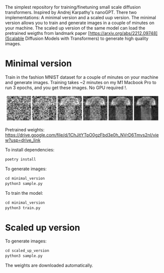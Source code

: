 The simplest repository for training/finetuning small scale diffusion transformers. Inspired by Andrej Karpathy's nanoGPT. There two implementations: A minimal version and a scaled uup version. The minimal version allows you to train and generate images in a couple of minutes on your machine. The scaled up version of the same model can load the pretrained weigths from landmark paper [https://arxiv.org/abs/2212.09748](Scalable Diffusion Models with Transformers) to generate high quality images.

# Minimal version

Train in the fashion MNIST dataset for a couple of minutes on your machine and generate images. Training takes ~2 minutes on my M1 Macbook Pro to run 3 epochs, and you get these images. No GPU required !.

![Sample Generated Image](assets/demo.png)

Pretrained weights: https://drive.google.com/file/d/1ChJitYTpO0gzFbd3e0h_NVrD6Tmvs2nI/view?usp=drive_link

To install dependencies:

```bash
poetry install
```

To generate images:

```python
cd minimal_version
python3 sample.py
```

To train the model:

```python
cd minimal_version
python3 train.py
```

# Scaled up version

To generate images:

```python
cd scaled_up_version
python3 sample.py
```

The weights are downloaded automatically.
